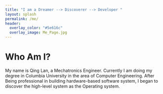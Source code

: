 ```yaml
---
title: "I am a Dreamer --> Discoverer --> Developer "
layout: splash
permalink: /me/
header:
  overlay_color: "#5e616c"
  overlay_image: Me_Page.jpg
---
```


# Who Am I?

My name is Qing Lan, a Mechatronics Engineer. Currently I am doing my degree in Columbia University in the area of Computer Engineering. After Being professional in building hardware-based software system, I began to discover the high-level system as the Operating system.
